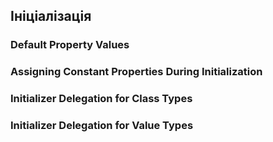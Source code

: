 ## Ініціалізація


### Default Property Values

### Assigning Constant Properties During Initialization

### Initializer Delegation for Class Types

### Initializer Delegation for Value Types
